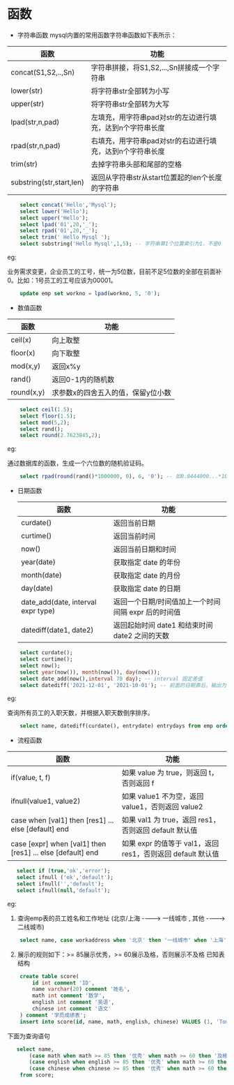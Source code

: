 # 函数

- 字符串函数
mysql内置的常用函数字符串函数如下表所示：

| 函数                       | 功能                               |
|--------------------------|----------------------------------|
| concat(S1,S2,..,Sn)      | 字符串拼接，将S1,S2,...,Sn拼接成一个字符串      |
| lower(str)               | 将字符串str全部转为小写                    |
| upper(str)               | 将字符串str全部转为大写                    |
| lpad(str,n,pad)          | 左填充，用字符串pad对str的左边进行填充，达到n个字符串长度 |
| rpad(str,n,pad)          | 右填充，用字符串pad对str的右边进行填充，达到n个字符串长度 |
| trim(str)                | 去掉字符串头部和尾部的空格                    |
| substring(str,start,len) | 返回从字符串str从start位置起的len个长度的字符串    |

```sql
    select concat('Hello','Mysql');
    select lower('Hello');
    select upper('Hello');
    select lpad('01',20,'_');
    select rpad('01',20,'_');
    select trim(' Hello Mysql ');
    select substring('Hello Mysql',1,5); -- 字符串第1个位置索引为1，不是0
```

eg:

业务需求变更，企业员工的工号，统一为5位数，目前不足5位数的全部在前面补0。比如：1号员工的工号应该为00001。

```sql
    update emp set workno = lpad(workno, 5, '0');
```
- 数值函数

| 函数         | 功能                  |
|------------|---------------------|
| ceil(x)    | 向上取整                |
| floor(x)   | 向下取整                |
| mod(x,y)   | 返回x%y               |
| rand()     | 返回0-1内的随机数          |
| round(x,y) | 求参数x的四舍五入的值，保留y位小数  |

```sql
    select ceil(1.5);
    select floor(1.5);
    select mod(5,2);
    select rand();
    select round(2.7623845,2);
```
eg:

通过数据库的函数，生成一个六位数的随机验证码。

```sql
    select rpad(round(rand()*1000000, 0), 6, '0'); -- 如0.0444000...*1000000=44400,需要考虑不足六位，利用rpad/lpad补0
```
- 日期函数

  | 函数                       | 功能                                       |
  |----------------------------|--------------------------------------------|
  | curdate()                  | 返回当前日期                               |
  | curtime()                  | 返回当前时间                               |
  | now()                      | 返回当前日期和时间                         |
  | year(date)                 | 获取指定 date 的年份                       |
  | month(date)                | 获取指定 date 的月份                       |
  | day(date)                  | 获取指定 date 的日期                       |
  | date_add(date, interval expr type) | 返回一个日期/时间值加上一个时间间隔 expr 后的时间值 |
  | datediff(date1, date2)     | 返回起始时间 date1 和结束时间 date2 之间的天数 |

```sql
    select curdate();
    select curtime();
    select now();
    select year(now()), month(now()), day(now());
    select date_add(now(),interval 70 day); -- interval 固定差值
    select datediff('2021-12-01', '2021-10-01'); -- 前面的日期靠后，输出为正数；否则为负数
```
eg:

查询所有员工的入职天数，并根据入职天数倒序排序。

```sql
    select name, datediff(curdate(), entrydate) entrydays from emp order by entrydate;
```

- 流程函数

| 函数                                     | 功能                                             |
|------------------------------------------|--------------------------------------------------|
| if(value, t, f)                          | 如果 value 为 true，则返回 t，否则返回 f         |
| ifnull(value1, value2)                   | 如果 value1 不为空，返回 value1，否则返回 value2 |
| case when [val1] then [res1] ... else [default] end | 如果 val1 为 true，返回 res1，否则返回 default 默认值 |
| case [expr] when [val1] then [res1] ... else [default] end | 如果 expr 的值等于 val1，返回 res1，否则返回 default 默认值 |

```sql
   select if (true,'ok','error');
   select ifnull ('ok','default');
   select ifnull('','default');
   select ifnull(null,'default'); 
```
eg:

1. 查询emp表的员工姓名和工作地址 (北京/上海 ----> 一线城市 , 其他 ----> 二线城市)

```sql
    select name, case workaddress when '北京' then '一线城市' when '上海' then '一线城市' else '二线城市' end from emp;
```

2. 展示的规则如下：>= 85展示优秀，>= 60展示及格，否则展示不及格
已知表结构
```sql
    create table score(
        id int comment 'ID',
        name varchar(20) comment '姓名',
        math int comment '数学',
        english int comment '英语',
        chinese int comment '语文'
    ) comment '学员成绩表';
    insert into score(id, name, math, english, chinese) VALUES (1, 'Tom', 67, 88, 95 ), (2, 'Rose' , 23, 66, 90),(3, 'Jack', 56, 98, 76);
```
下面为查询语句
```sql
   select name,
       (case math when math >= 85 then '优秀' when math >= 60 then '及格' else '不及格' end) math,
       (case english when english >= 85 then '优秀' when math >= 60 then '及格' else '不及格' end) english,
       (case chinese when chinese >= 85 then '优秀' when math >= 60 then '及格' else '不及格' end) chinese
    from score; 
```